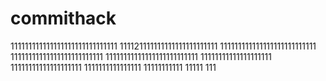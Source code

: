 # commithack
111111111111111111111111111111
111121111111111111111111111
111111111111111111111111111
11111111111111111111111111
11111111111111111111111111
11111111111111111111
11111111111111111111
1111111111111111
11111111111
11111
111

